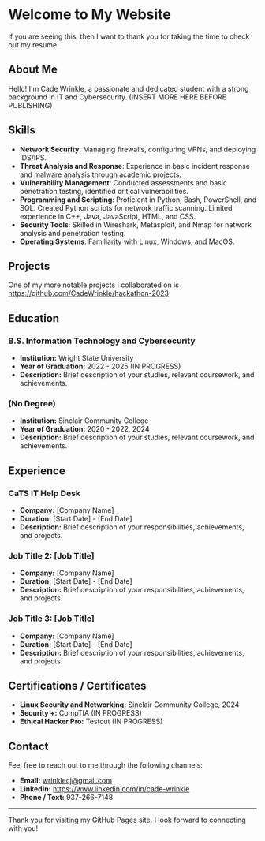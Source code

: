 # Welcome to My Website

If you are seeing this, then I want to thank you for taking the time to check out my resume.

## About Me

Hello! I'm Cade Wrinkle, a passionate and dedicated student with a strong background in IT and Cybersecurity. (INSERT MORE HERE BEFORE PUBLISHING)

## Skills
- **Network Security**: Managing firewalls, configuring VPNs, and deploying IDS/IPS.
- **Threat Analysis and Response**: Experience in basic incident response and malware analysis through academic projects.
- **Vulnerability Management**: Conducted assessments and basic penetration testing, identified critical vulnerabilities.
- **Programming and Scripting**: Proficient in Python, Bash, PowerShell, and SQL. Created Python scripts for network traffic scanning. Limited experience in C++, Java, JavaScript, HTML, and CSS.
- **Security Tools**: Skilled in Wireshark, Metasploit, and Nmap for network analysis and penetration testing.
- **Operating Systems**: Familiarity with Linux, Windows, and MacOS.

## Projects
One of my more notable projects I collaborated on is https://github.com/CadeWrinkle/hackathon-2023

## Education

### B.S. Information Technology and Cybersecurity
- **Institution:** Wright State University
- **Year of Graduation:** 2022 - 2025 (IN PROGRESS)
- **Description:** Brief description of your studies, relevant coursework, and achievements.

### (No Degree)
- **Institution:** Sinclair Community College
- **Year of Graduation:** 2020 - 2022, 2024
- **Description:** Brief description of your studies, relevant coursework, and achievements.

## Experience

### CaTS IT Help Desk
- **Company:** [Company Name]
- **Duration:** [Start Date] - [End Date]
- **Description:** Brief description of your responsibilities, achievements, and projects.

### Job Title 2: [Job Title]
- **Company:** [Company Name]
- **Duration:** [Start Date] - [End Date]
- **Description:** Brief description of your responsibilities, achievements, and projects.

### Job Title 3: [Job Title]
- **Company:** [Company Name]
- **Duration:** [Start Date] - [End Date]
- **Description:** Brief description of your responsibilities, achievements, and projects.

## Certifications / Certificates

- **Linux Security and Networking:** Sinclair Community College, 2024
- **Security +:** CompTIA (IN PROGRESS)
- **Ethical Hacker Pro:** Testout (IN PROGRESS)

## Contact

Feel free to reach out to me through the following channels:

- **Email:** wrinklecj@gmail.com
- **LinkedIn:** https://www.linkedin.com/in/cade-wrinkle
- **Phone / Text:** 937-266-7148

---

Thank you for visiting my GitHub Pages site. I look forward to connecting with you!
